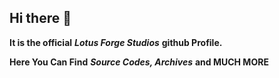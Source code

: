## Hi there 👋

**It is the official** ***Lotus Forge Studios*** **github Profile.**

**Here You Can Find** ***Source Codes, Archives*** **and MUCH MORE**
